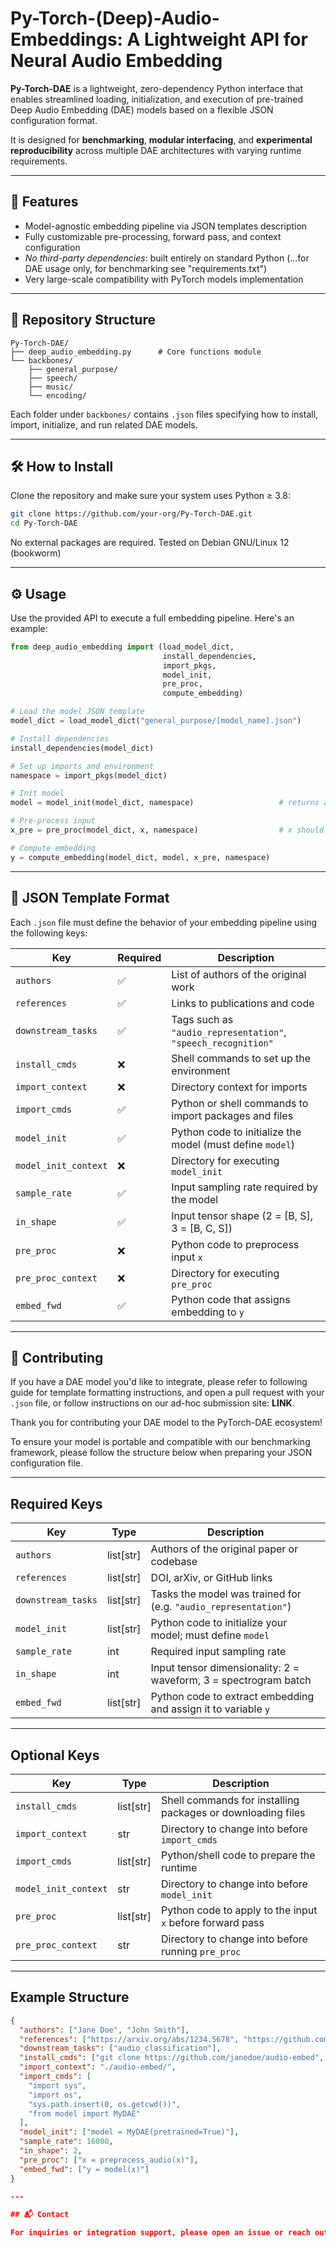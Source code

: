# Py-Torch-(Deep)-Audio-Embeddings: A Lightweight API for Neural Audio Embedding
**Py-Torch-DAE** is a lightweight, zero-dependency Python interface that enables streamlined loading, initialization, and execution of pre-trained Deep Audio Embedding (DAE) models based on a flexible JSON configuration format.

It is designed for **benchmarking**, **modular interfacing**, and **experimental reproducibility** across multiple DAE architectures with varying runtime requirements.

---

## 🚀 Features
- Model-agnostic embedding pipeline via JSON templates description
- Fully customizable pre-processing, forward pass, and context configuration  
- *No third-party dependencies*: built entirely on standard Python (...for DAE usage only, for benchmarking see "requirements.txt")
- Very large-scale compatibility with PyTorch models implementation

---

## 📂 Repository Structure
```
Py-Torch-DAE/
├── deep_audio_embedding.py      # Core functions module
└── backbones/
    ├── general_purpose/
    ├── speech/
    ├── music/
    └── encoding/
```

Each folder under `backbones/` contains `.json` files specifying how to install, import, initialize, and run related DAE models.

---

## 🛠 How to Install

Clone the repository and make sure your system uses Python ≥ 3.8:

```bash
git clone https://github.com/your-org/Py-Torch-DAE.git
cd Py-Torch-DAE
```

No external packages are required. Tested on Debian GNU/Linux 12 (bookworm)

---

## ⚙️ Usage

Use the provided API to execute a full embedding pipeline. Here's an example:

```python
from deep_audio_embedding import (load_model_dict,
                                  install_dependencies,
                                  import_pkgs,
                                  model_init,
                                  pre_proc,
                                  compute_embedding)

# Load the model JSON template
model_dict = load_model_dict("general_purpose/[model_name].json")

# Install dependencies
install_dependencies(model_dict)

# Set up imports and environment
namespace = import_pkgs(model_dict)

# Init model
model = model_init(model_dict, namespace)                   # returns a Pytorch nn.Module, or an abstract Class containing it

# Pre-process input
x_pre = pre_proc(model_dict, x, namespace)                  # x should be a torch.Tensor (see TorchAudio.IO documentations)

# Compute embedding
y = compute_embedding(model_dict, model, x_pre, namespace)
```

---

## 📐 JSON Template Format

Each `.json` file must define the behavior of your embedding pipeline using the following keys:

| Key                  | Required | Description |
|----------------------|----------|-------------|
| `authors`            | ✅       | List of authors of the original work |
| `references`         | ✅       | Links to publications and code |
| `downstream_tasks`   | ✅       | Tags such as `"audio_representation"`, `"speech_recognition"` |
| `install_cmds`       | ❌       | Shell commands to set up the environment |
| `import_context`     | ❌       | Directory context for imports |
| `import_cmds`        | ✅       | Python or shell commands to import packages and files |
| `model_init`         | ✅       | Python code to initialize the model (must define `model`) |
| `model_init_context` | ❌       | Directory for executing `model_init` |
| `sample_rate`        | ✅       | Input sampling rate required by the model |
| `in_shape`           | ✅       | Input tensor shape (2 = [B, S], 3 = [B, C, S]) |
| `pre_proc`           | ❌       | Python code to preprocess input `x` |
| `pre_proc_context`   | ❌       | Directory for executing `pre_proc` |
| `embed_fwd`          | ✅       | Python code that assigns embedding to `y` |

---

## 🤝 Contributing

If you have a DAE model you'd like to integrate, please refer to following guide for template formatting instructions, and open a pull request with your `.json` file, or follow instructions on our ad-hoc submission site: **LINK**.

Thank you for contributing your DAE model to the PyTorch-DAE ecosystem!

To ensure your model is portable and compatible with our benchmarking framework, please follow the structure below when preparing your JSON configuration file.

---

## Required Keys

| Key               | Type      | Description |
|------------------|-----------|-------------|
| `authors`         | list[str] | Authors of the original paper or codebase |
| `references`      | list[str] | DOI, arXiv, or GitHub links |
| `downstream_tasks`| list[str] | Tasks the model was trained for (e.g. `"audio_representation"`) |
| `model_init`      | list[str] | Python code to initialize your model; must define `model` |
| `sample_rate`     | int       | Required input sampling rate |
| `in_shape`        | int       | Input tensor dimensionality: 2 = waveform, 3 = spectrogram batch |
| `embed_fwd`       | list[str] | Python code to extract embedding and assign it to variable `y` |

---

## Optional Keys

| Key                  | Type       | Description |
|----------------------|------------|-------------|
| `install_cmds`       | list[str]  | Shell commands for installing packages or downloading files |
| `import_context`     | str        | Directory to change into before `import_cmds` |
| `import_cmds`        | list[str]  | Python/shell code to prepare the runtime |
| `model_init_context` | str        | Directory to change into before `model_init` |
| `pre_proc`           | list[str]  | Python code to apply to the input `x` before forward pass |
| `pre_proc_context`   | str        | Directory to change into before running `pre_proc` |

---

## Example Structure

```json
{
  "authors": ["Jane Doe", "John Smith"],
  "references": ["https://arxiv.org/abs/1234.5678", "https://github.com/janedoe/audio-embed"],
  "downstream_tasks": ["audio_classification"],
  "install_cmds": ["git clone https://github.com/janedoe/audio-embed", "pip install torch"],
  "import_context": "./audio-embed/",
  "import_cmds": [
    "import sys",
    "import os",
    "sys.path.insert(0, os.getcwd())",
    "from model import MyDAE"
  ],
  "model_init": ["model = MyDAE(pretrained=True)"],
  "sample_rate": 16000,
  "in_shape": 2,
  "pre_proc": ["x = preprocess_audio(x)"],
  "embed_fwd": ["y = model(x)"]
}

---

## 📬 Contact

For inquiries or integration support, please open an issue or reach out at: stefano.giacomelli@graduate.univaq.it
